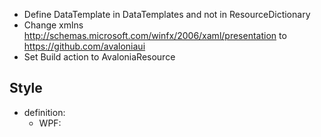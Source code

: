 - Define DataTemplate in DataTemplates and not in ResourceDictionary
- Change xmlns http://schemas.microsoft.com/winfx/2006/xaml/presentation to https://github.com/avaloniaui
- Set Build action to AvaloniaResource

## Style
- definition:
	- WPF: <Style x:Key="MH.S.IconTextBlockItemsControl" TargetType="{x:Type c:IconTextBlockItemsControl}">
	- Avalonia: <Style Selector="c|IconTextBlockItemsControl">
	- Styles needs to be in Styles and not in ResourceDictionary
- Avalonia doesn't have style inheritance so try to use multiple Styles in Classes
- include styles in App.axaml using StyleInclude

## BasedOn Styles
- MH.S.IconTextBlockItemsControl
	- MH.S.IconTextBlockItemsControl.Borders.RoundDark
